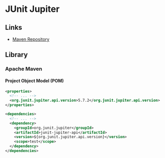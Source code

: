 # JUnit Jupiter

## Links

- [Maven Repository](https://mvnrepository.com/artifact/org.junit.jupiter/junit-jupiter-api/5.7.2)

## Library

### Apache Maven

#### Project Object Model (POM)

```xml
<properties>
  <!-- ... -->
  <org.junit.jupiter.api.version>5.7.2</org.junit.jupiter.api.version>
</properties>

<dependencies>
  <!-- ... -->
  <dependency>
    <groupId>org.junit.jupiter</groupId>
    <artifactId>junit-jupiter-api</artifactId>
    <version>${org.junit.jupiter.api.version}</version>
    <scope>test</scope>
  </dependency>
</dependencies>
```
